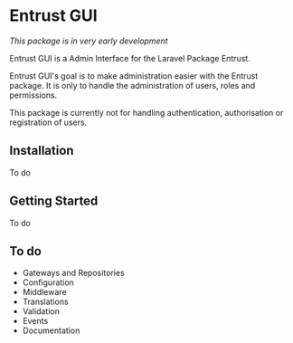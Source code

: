 # Entrust GUI

*This package is in very early development*

Entrust GUI is a Admin Interface for the Laravel Package Entrust.

Entrust GUI's goal is to make administration easier with the Entrust package. It is only to handle the administration of users, roles and permissions.

This package is currently not for handling authentication, authorisation or registration of users. 

## Installation

To do

## Getting Started

To do

## To do

* Gateways and Repositories
* Configuration
* Middleware
* Translations
* Validation
* Events
* Documentation
